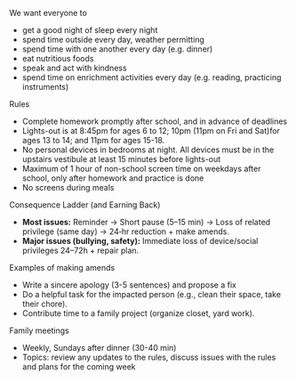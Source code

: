 We want everyone to
- get a good night of sleep every night
- spend time outside every day, weather permitting
- spend time with one another every day (e.g. dinner)
- eat nutritious foods
- speak and act with kindness
- spend time on enrichment activities every day (e.g. reading, practicing instruments)

Rules
- Complete homework promptly after school, and in advance of deadlines
- Lights-out is at 8:45pm for ages 6 to 12; 10pm (11pm on Fri and Sat)for ages 13 to 14; and 11pm for ages 15-18. 
- No personal devices in bedrooms at night. All devices must be in the upstairs vestibule at least 15 minutes before lights-out
- Maximum of 1 hour of non-school screen time on weekdays after school, only after homework and practice is done
- No screens during meals

Consequence Ladder (and Earning Back)
- **Most issues:** Reminder → Short pause (5–15 min) → Loss of related privilege (same day) → 24‑hr reduction + make amends.
- **Major issues (bullying, safety):** Immediate loss of device/social privileges 24–72h + repair plan.

Examples of making amends
- Write a sincere apology (3-5 sentences) and propose a fix
-  Do a helpful task for the impacted person (e.g., clean their space, take their chore).
- Contribute time to a family project (organize closet, yard work).

Family meetings
- Weekly, Sundays after dinner (30-40 min)
- Topics: review any updates to the rules, discuss issues with the rules and plans for the coming week

